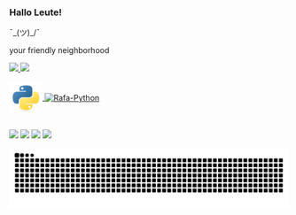 ### Hallo Leute! 
¯\_(ツ)_/¯

   your friendly neighborhood
<div>
  <a href="https://github.com/sgurab">
  <img height="180em" src="https://github-readme-stats.vercel.app/api?username=sgurab&show_icons=true&theme=merko&include_all_commits=true&count_private=true"/>
  <img height="180em" src="https://github-readme-stats.vercel.app/api/top-langs/?username=sgurab&layout=compact&langs_count=7&theme=merko"/>
</div>
<div style="display: inline_block"><br>
  <img align="center" alt="Rafa-Python" height="55" width="60" src="https://raw.githubusercontent.com/devicons/devicon/master/icons/python/python-original.svg">
  <img align="center" alt="Rafa-Python" height="45" width="60" src="https://www.r-project.org/logo/Rlogo.svg">
</div>
  
  ##

  <div> 
  <a href="https://www.youtube.com/channel/UCldr8AbLRaITn0jE2po2Xjw" target="_blank"><img src="https://img.shields.io/badge/YouTube-FF0000?style=for-the-badge&logo=youtube&logoColor=white" target="_blank"></a>
  <a href="https://www.instagram.com/bruno_sgura/" target="_blank"><img src="https://img.shields.io/badge/-Instagram-%23E4405F?style=for-the-badge&logo=instagram&logoColor=white" target="_blank"></a>
  <a href = "mailto:brunohsgura@gmail.com"><img src="https://img.shields.io/badge/-Gmail-%23333?style=for-the-badge&logo=gmail&logoColor=white" target="_blank"></a>
  <a href="https://www.linkedin.com/in/brunohsgura/" target="_blank"><img src="https://img.shields.io/badge/-LinkedIn-%230077B5?style=for-the-badge&logo=linkedin&logoColor=white" target="_blank"></a> 
 
  ![Snake animation](https://github.com/sgurab/sgurab/blob/output/github-contribution-grid-snake.svg)
 
</div>
